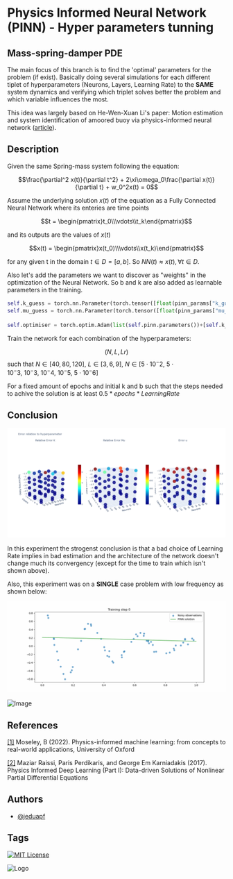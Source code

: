 # Physics Informed Neural Network (PINN) - Hyper parameters tunning
## Mass-spring-damper PDE

The main focus of this branch is to find the 'optimal' parameters for the problem (if exist). Basically doing several simulations for each different tiplet of hyperparameters (Neurons, Layers, Learning Rate) to the **SAME** system dynamics and verifying which triplet solves better the problem and which variable influences the most.

This idea was largely based on  He-Wen-Xuan Li's paper: Motion estimation and system identification of amoored buoy via physics-informed neural network ([article](https://www.sciencedirect.com/science/article/abs/pii/S0141118723002183)).

## Description 

Given the same Spring-mass system following the equation:

$$\frac{\partial^2 x(t)}{\partial t^2} + 2\xi\omega_0\frac{\partial x(t)}{\partial t} + w_0^2x(t) = 0$$

Assume the underlying solution $x(t)$ of the equation as a Fully Connected Neural Network where its enteries are time points

```math
t = \begin{pmatrix}t_0\\\vdots\\t_k\end{pmatrix}
```
and its outputs are the values of $x(t)$

```math
x(t) = \begin{pmatrix}x(t_0)\\\vdots\\x(t_k)\end{pmatrix}
```
for any given t in the domain $t \in D = [a,b]$. So $NN(t) \approx x(t), \forall t \in D$.

Also let's add the parameters we want to discover as "weights" in the optimization of the Neural Network. So b and k are also added as learnable parameters in the training.

```python
self.k_guess = torch.nn.Parameter(torch.tensor([float(pinn_params["k_guess"])], requires_grad=True))
self.mu_guess = torch.nn.Parameter(torch.tensor([float(pinn_params["mu_guess"])], requires_grad=True))

self.optimiser = torch.optim.Adam(list(self.pinn.parameters())+[self.k_guess, self.mu_guess],lr=self.learning_rate, betas=(0.95, 0.999))
```

Train the network for each combination of the hyperparameters:

$$(N,L,Lr)$$ such that $N \in [40,80,120]$, $L \in [3,6,9]$, $N \in [5 \cdot 10^-2,\ 5 \cdot 10^-3,\ 10^-3,\ 10^-4,\ 10^-5,\ 5 \cdot 10^-6]$

For a fixed amount of epochs and initial k and b such that the steps needed to achive the solution is at least $0.5 * epochs * LearningRate$

## Conclusion

![Image](https://raw.githubusercontent.com/jeduapf/PINN-SPRING/hypertuning/hyperparameter_search/errors.png)

In this experiment the strogenst conclusion is that a bad choice of Learning Rate implies in bad estimation and the architecture of the network doesn't change much its convergency (except for the time to train which isn't shown above). 

Also, this experiment was on a **SINGLE** case problem with low frequency as shown below:

![Image](https://raw.githubusercontent.com/jeduapf/PINN-SPRING/main/Converged/mu0_13.0_k0_417.0_pys_300_obs_60_iter_100k_lr_3.00e-04_lb_1.00e%2B05/learning_k_mu.gif)

![Image](https://github.com/jeduapf/PINN-SPRING/blob/main/Converged/mu0_13.0_k0_417.0_pys_300_obs_60_iter_100k_lr_3.00e-04_lb_1.00e+05/loss1.gif?raw=true)

## References

[[1]](https://ora.ox.ac.uk/objects/uuid:b790477c-771f-4926-99c6-d2f9d248cb23/files/d8p58pd35h)
Moseley, B (2022). 
Physics-informed machine learning: from concepts to real-world applications,
University of Oxford

[[2]](https://arxiv.org/pdf/1711.10561)
Maziar Raissi, Paris Perdikaris, and George Em Karniadakis (2017). 
Physics Informed Deep Learning (Part I): Data-driven Solutions of Nonlinear Partial Differential Equations

## Authors

- [@jeduapf](https://www.github.com/jeduapf)


## Tags

[![MIT License](https://img.shields.io/badge/License-MIT-green.svg)](https://choosealicense.com/licenses/mit/)

![Logo](https://www.univ-lyon1.fr/medias/photo/logolabo-ampere_1538049854649-jpg?ID_FICHE=1738)

